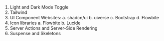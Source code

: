 1. Light and Dark Mode Toggle
2. Tailwind
3. UI Component Websites:
a. shadcn/ui
b. uiverse
c. Bootstrap
d. Flowbite
4. Icon libraries
a. Flowbite
b. Lucide
5. Server Actions and Server-Side Rendering
6. Suspense and Skeletons